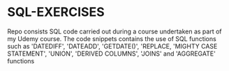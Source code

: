 # SQL-EXERCISES
Repo consists SQL code carried out during a course undertaken as part of my Udemy course. The code snippets contains the use of SQL functions such as 'DATEDIFF', 'DATEADD', 'GETDATE()', 'REPLACE, 'MIGHTY CASE STATEMENT', 'UNION', 'DERIVED COLUMNS', 'JOINS' and 'AGGREGATE' functions
